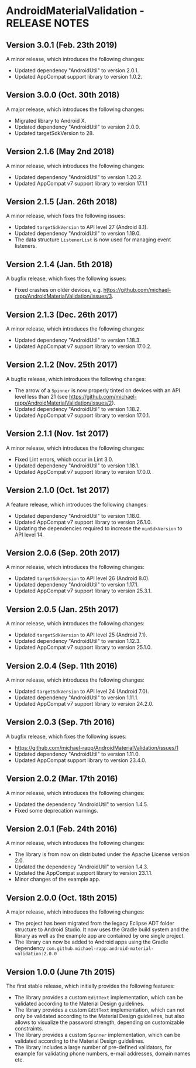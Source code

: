 # AndroidMaterialValidation - RELEASE NOTES

## Version 3.0.1 (Feb. 23th 2019)

A minor release, which introduces the following changes:

- Updated dependency "AndroidUtil" to version 2.0.1.
- Updated AppCompat support library to version 1.0.2.

## Version 3.0.0 (Oct. 30th 2018)

A major release, which introduces the following changes:

- Migrated library to Android X.
- Updated dependency "AndroidUtil" to version 2.0.0.
- Updated targetSdkVersion to 28.

## Version 2.1.6 (May 2nd 2018)

A minor release, which introduces the following changes:

- Updated dependency "AndroidUtil" to version 1.20.2.
- Updated AppCompat v7 support library to version 17.1.1

## Version 2.1.5 (Jan. 26th 2018)

A minor release, which fixes the following issues:

- Updated `targetSdkVersion` to API level 27 (Android 8.1).
- Updated dependency "AndroidUtil" to version 1.19.0.
- The data structure `ListenerList` is now used for managing event listeners.

## Version 2.1.4 (Jan. 5th 2018)

A bugfix release, which fixes the following issues:

- Fixed crashes on older devices, e.g. https://github.com/michael-rapp/AndroidMaterialValidation/issues/3.

## Version 2.1.3 (Dec. 26th 2017)

A minor release, which introduces the following changes:

- Updated dependency "AndroidUtil" to version 1.18.3.
- Updated AppCompat v7 support library to version 17.0.2.

## Version 2.1.2 (Nov. 25th 2017)

A bugfix release, which introduces the following changes:

- The arrow of a `Spinner` is now properly tinted on devices with an API level less than 21 (see https://github.com/michael-rapp/AndroidMaterialValidation/issues/2).
- Updated dependency "AndroidUtil" to version 1.18.2.
- Updated AppCompat v7 support library to version 17.0.1.

## Version 2.1.1 (Nov. 1st 2017)

A minor release, which introduces the following changes:

- Fixed Lint errors, which occur in Lint 3.0.
- Updated dependency "AndroidUtil" to version 1.18.1.
- Updated AppCompat v7 support library to version 17.0.0.

## Version 2.1.0 (Oct. 1st 2017)

A feature release, which introduces the following changes:

- Updated dependency "AndroidUtil" to version 1.18.0.
- Updated AppCompat v7 support library to version 26.1.0.
- Updating the dependencies required to increase the `minSdkVersion` to API level 14.

## Version 2.0.6 (Sep. 20th 2017)

A minor release, which introduces the following changes:

- Updated `targetSdkVersion` to API level 26 (Android 8.0).
- Updated dependency "AndroidUtil" to version 1.17.1.
- Updated AppCompat v7 support library to version 25.3.1.

## Version 2.0.5 (Jan. 25th 2017)

A minor release, which introduces the following changes:

- Updated `targetSdkVersion` to API level 25 (Android 7.1).
- Updated dependency "AndroidUtil" to version 1.12.3.
- Updated AppCompat v7 support library to version 25.1.0.

## Version 2.0.4 (Sep. 11th 2016)

A minor release, which introduces the following changes:

- Updated `targetSdkVersion` to API level 24 (Android 7.0).
- Updated dependency "AndroidUtil" to version 1.11.1.
- Updated AppCompat v7 support library to version 24.2.0.

## Version 2.0.3 (Sep. 7th 2016)

A bugfix release, which fixes the following issues:

- https://github.com/michael-rapp/AndroidMaterialValidation/issues/1
- Updated dependency "AndroidUtil" to version 1.11.0.
- Updated AppCompat support library to version 23.4.0.

## Version 2.0.2 (Mar. 17th 2016)

A minor release, which introduces the following changes:

- Updated the dependency "AndroidUtil" to version 1.4.5.
- Fixed some deprecation warnings.

## Version 2.0.1 (Feb. 24th 2016)

A minor release, which introduces the following changes:

- The library is from now on distributed under the Apache License version 2.0. 
- Updated the dependency "AndroidUtil" to version 1.4.3.
- Updated the AppCompat support library to version 23.1.1.
- Minor changes of the example app.

## Version 2.0.0 (Oct. 18th 2015)

A major release, which introduces the following changes:

- The project has been migrated from the legacy Eclipse ADT folder structure to Android Studio. It now uses the Gradle build system and the library as well as the example app are contained by one single project.
- The library can now be added to Android apps using the Gradle dependency `com.github.michael-rapp:android-material-validation:2.0.0`

## Version 1.0.0 (June 7th 2015)

The first stable release, which initially provides the following features:
	
- The library provides a custom `EditText` implementation, which can be validated according to the Material Design guidelines.
- The library provides a custom `EditText` implementation, which can not only be validated according to the Material Design guidelines, but also allows to visualize the password strength, depending on customizable constraints.
- The library provides a custom `Spinner` implementation, which can be validated according to the Material Design guidelines.
- The library includes a large number of pre-defined validators, for example for validating phone numbers, e-mail addresses, domain names etc.